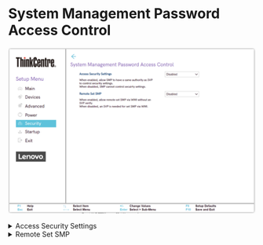 # System Management Password Access Control

![](./img/tc_smp_access_control.png)

<details><summary>Access Security Settings</summary>

Allow SMP (System Management Password) to have the same authority as SVP (Supervisor Password) to control security settings.

Options:

1.  **Disabled** - Default.
2.  Enabled.

| WMI Setting name | Values | Locked by SVP |
|:---|:---|:---|
| AccessSecuritySettings | Disabled, Enabled | yes |


</details>

<details><summary>Remote Set SMP</summary>

Allow remote setting of the SMP via WMI without SVP (Supervisor Password) verification.

Options:

1.  **Disabled** - Default.
2.  Enabled.

| WMI Setting name | Values | Locked by SVP |
|:---|:---|:---|
| RemoteSetSMP | Disabled, Enabled | yes |


</details>
